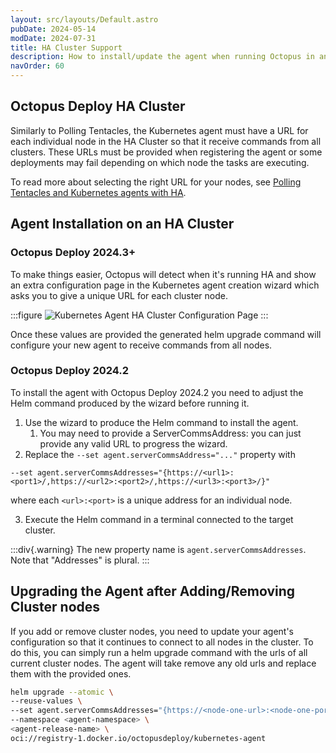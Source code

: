 ```yaml
---
layout: src/layouts/Default.astro
pubDate: 2024-05-14
modDate: 2024-07-31
title: HA Cluster Support
description: How to install/update the agent when running Octopus in an HA Cluster
navOrder: 60
---
```


## Octopus Deploy HA Cluster

Similarly to Polling Tentacles, the Kubernetes agent must have a URL for each individual node in the HA Cluster so that it receive commands from all clusters. These URLs must be provided when registering the agent or some deployments may fail depending on which node the tasks are executing.

To read more about selecting the right URL for your nodes, see [Polling Tentacles and Kubernetes agents with HA](/docs/administration/high-availability/maintain/polling-tentacles-with-ha).

## Agent Installation on an HA Cluster

### Octopus Deploy 2024.3+

To make things easier, Octopus will detect when it's running HA and show an extra configuration page in the Kubernetes agent creation wizard which asks you to give a unique URL for each cluster node.

:::figure
![Kubernetes Agent HA Cluster Configuration Page](/docs/infrastructure/deployment-targets/kubernetes/kubernetes-agent/kubernetes-agent-ha-cluster-configuration-page.png)
:::

Once these values are provided the generated helm upgrade command will configure your new agent to receive commands from all nodes.

### Octopus Deploy 2024.2

To install the agent with Octopus Deploy 2024.2 you need to adjust the Helm command produced by the wizard before running it.

1. Use the wizard to produce the Helm command to install the agent.
   1. You may need to provide a ServerCommsAddress: you can just provide any valid URL to progress the wizard.
2. Replace the `--set agent.serverCommsAddress="..."` property with
```
--set agent.serverCommsAddresses="{https://<url1>:<port1>/,https://<url2>:<port2>/,https://<url3>:<port3>/}"
```
where each `<url>:<port>` is a unique address for an individual node.

3. Execute the Helm command in a terminal connected to the target cluster.

:::div{.warning}
The new property name is `agent.serverCommsAddresses`. Note that "Addresses" is plural.
:::

## Upgrading the Agent after Adding/Removing Cluster nodes

If you add or remove cluster nodes, you need to update your agent's configuration so that it continues to connect to all nodes in the cluster. To do this, you can simply run a helm upgrade command with the urls of all current cluster nodes. The agent will take remove any old urls and replace them with the provided ones.

```bash
helm upgrade --atomic \
--reuse-values \
--set agent.serverCommsAddresses="{https://<node-one-url>:<node-one-port>/,https://<node-two-url>:<node-two-port>/,https://<node-three-url>:<node-three-port>/}" \
--namespace <agent-namespace> \
<agent-release-name> \
oci://registry-1.docker.io/octopusdeploy/kubernetes-agent
```
